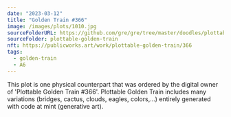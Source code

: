 ```yaml
---
date: "2023-03-12"
title: "Golden Train #366"
image: /images/plots/1010.jpg
sourceFolderURL: https://github.com/gre/gre/tree/master/doodles/plottable-golden-train
sourceFolder: plottable-golden-train
nft: https://publicworks.art/work/plottable-golden-train/366
tags:
  - golden-train
  - A6
---
```


This plot is one physical counterpart that was ordered by the digital owner of 'Plottable Golden Train #366'. 
Plottable Golden Train includes many variations (bridges, cactus, clouds, eagles, colors,...) entirely generated with code at mint (generative art).
